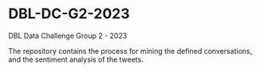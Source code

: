 # DBL-DC-G2-2023
DBL Data Challenge Group 2 - 2023

The repository contains the process for mining the defined conversations, and the sentiment analysis of the tweets.
